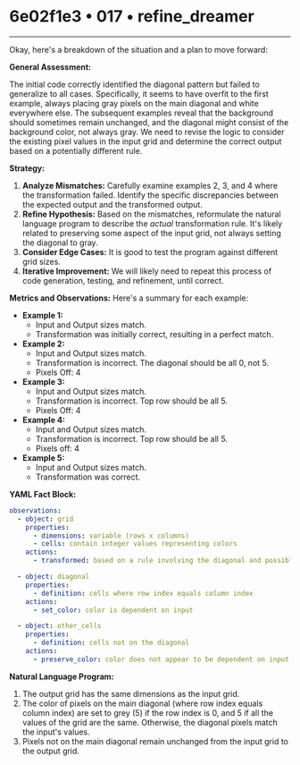 # 6e02f1e3 • 017 • refine_dreamer

---
Okay, here's a breakdown of the situation and a plan to move forward:

**General Assessment:**

The initial code correctly identified the diagonal pattern but failed to generalize to all cases. Specifically, it seems to have overfit to the first example, always placing gray pixels on the main diagonal and white everywhere else. The subsequent examples reveal that the background should sometimes remain unchanged, and the diagonal might consist of the background color, not always gray. We need to revise the logic to consider the existing pixel values in the input grid and determine the correct output based on a potentially different rule.

**Strategy:**

1.  **Analyze Mismatches:** Carefully examine examples 2, 3, and 4 where the transformation failed. Identify the specific discrepancies between the expected output and the transformed output.
2.  **Refine Hypothesis:** Based on the mismatches, reformulate the natural language program to describe the *actual* transformation rule. It's likely related to preserving some aspect of the input grid, not always setting the diagonal to gray.
3.  **Consider Edge Cases:** It is good to test the program against different grid sizes.
4.  **Iterative Improvement:** We will likely need to repeat this process of code generation, testing, and refinement, until correct.

**Metrics and Observations:**
Here's a summary for each example:

*   **Example 1:**
    *   Input and Output sizes match.
    *   Transformation was initially correct, resulting in a perfect match.
*   **Example 2:**
    *   Input and Output sizes match.
    *   Transformation is incorrect. The diagonal should be all 0, not 5.
    * Pixels Off: 4
*   **Example 3:**
    *   Input and Output sizes match.
    *   Transformation is incorrect. Top row should be all 5.
    * Pixels Off: 4
*   **Example 4:**
    *   Input and Output sizes match.
    *   Transformation is incorrect. Top row should be all 5.
    *   Pixels off: 4
*   **Example 5:**
    *   Input and Output sizes match.
    *   Transformation was correct.

**YAML Fact Block:**

```yaml
observations:
  - object: grid
    properties:
      - dimensions: variable (rows x columns)
      - cells: contain integer values representing colors
    actions:
      - transformed: based on a rule involving the diagonal and possibly other input pixel values

  - object: diagonal
    properties:
      - definition: cells where row index equals column index
    actions:
      - set_color: color is dependent on input

  - object: other_cells
    properties:
      - definition: cells not on the diagonal
    actions:
      - preserve_color: color does not appear to be dependent on input

```

**Natural Language Program:**

1.  The output grid has the same dimensions as the input grid.
2.  The color of pixels on the main diagonal (where row index equals column index) are set to grey (5) if the row index is 0, and 5 if all the values of the grid are the same. Otherwise, the diagonal pixels match the input's values.
3.  Pixels not on the main diagonal remain unchanged from the input grid to the output grid.


